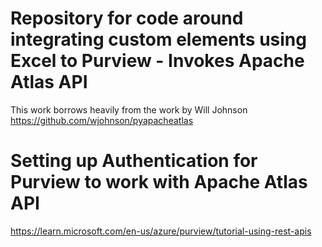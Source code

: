 # Repository for code around integrating custom elements using Excel to Purview - Invokes Apache Atlas API


This work borrows heavily from the work by Will Johnson
https://github.com/wjohnson/pyapacheatlas

# Setting up Authentication for Purview to work with Apache Atlas API
https://learn.microsoft.com/en-us/azure/purview/tutorial-using-rest-apis

